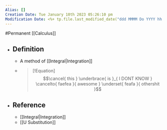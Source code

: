 ```yaml
---
Alias: []
Creation Date: Tue January 10th 2023 05:26:10 pm 
Modification Date: <%+ tp.file.last_modified_date("ddd MMMM Do YYYY hh:mm:ss a") %>
---
```

#Permanent [[Calculus]]

- ## Definition
	- A method of [[Integral|Integration]]
	- > [!Equation]
	  > $$\cancel{ this } \underbrace{ is }_{ I DONT KNOW } \cancelto{ faefea }{ awesome } \underset{ feafa }{ othershit }$$
- ## Reference
	- [[Integral|Integration]]
	- [[U Substitution]]